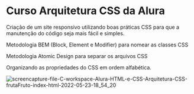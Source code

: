 # Curso Arquitetura CSS da Alura
Criação de um site responsivo utilizando boas práticas CSS para que a manutenção do código seja mais fácil e simples.

Metodologia BEM (Block, Element e Modifier) para nomear as classes CSS

Metodologia Atomic Design para separar os arquivos CSS

Organizando as propriedades do CSS em ordem alfabética.

![screencapture-file-C-workspace-Alura-HTML-e-CSS-Arquitetura-CSS-frutaFruto-index-html-2022-05-23-18_54_20](https://user-images.githubusercontent.com/92182943/169911824-28ed4c82-85b2-4c9d-a5cf-e8f1e3e25f28.png)
